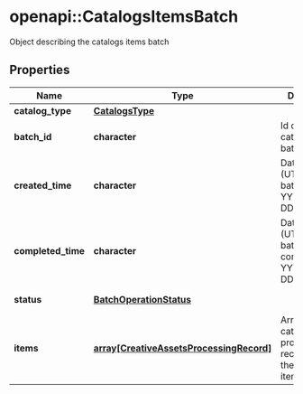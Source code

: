 # openapi::CatalogsItemsBatch

Object describing the catalogs items batch

## Properties
Name | Type | Description | Notes
------------ | ------------- | ------------- | -------------
**catalog_type** | [**CatalogsType**](CatalogsType.md) |  | [Enum: ] 
**batch_id** | **character** | Id of the catalogs items batch | [optional] 
**created_time** | **character** | Date and time (UTC) of the batch creation: YYYY-MM-DD&#39;T&#39;hh:mm:ss | [optional] [readonly] 
**completed_time** | **character** | Date and time (UTC) of the batch completion: YYYY-MM-DD&#39;T&#39;hh:mm:ss | [optional] [readonly] 
**status** | [**BatchOperationStatus**](BatchOperationStatus.md) |  | [optional] [Enum: ] 
**items** | [**array[CreativeAssetsProcessingRecord]**](CreativeAssetsProcessingRecord.md) | Array with the catalogs items processing records part of the catalogs items batch | [optional] 


